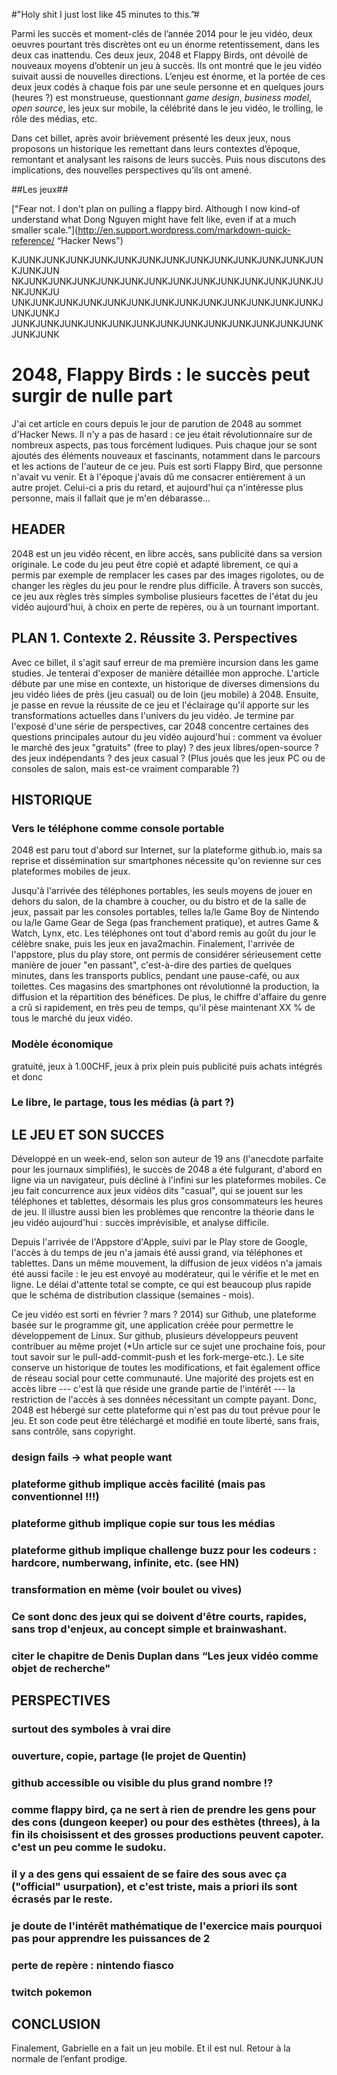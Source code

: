 #"Holy shit I just lost like 45 minutes to this.”#

Parmi les succès et moment-clés de l’année 2014 pour le jeu vidéo, deux oeuvres pourtant très discrètes ont eu un énorme retentissement, dans les deux cas inattendu. Ces deux jeux, 2048 et Flappy Birds, ont dévoilé de nouveaux moyens d’obtenir un jeu à succès. Ils ont montré que le jeu vidéo suivait aussi de nouvelles directions. L’enjeu est énorme, et la portée de ces deux jeux codés à chaque fois par une seule personne et en quelques jours (heures ?) est monstrueuse, questionnant *game design*, *business model*, *open source*, les jeux sur mobile, la célébrité dans le jeu vidéo, le trolling, le rôle des médias, etc.

Dans cet billet, après avoir brièvement présenté les deux jeux, nous proposons un historique les remettant dans leurs contextes d’époque, remontant et analysant les raisons de leurs succès. Puis nous discutons des implications, des nouvelles perspectives qu’ils ont amené.

##Les jeux##






["Fear not. I don't plan on pulling a flappy bird. Although I now kind-of understand what Dong Nguyen might have felt like, even if at a much smaller scale.”](http://en.support.wordpress.com/markdown-quick-reference/ “Hacker News")







KJUNKJUNKJUNKJUNKJUNKJUNKJUNKJUNKJUNKJUNKJUNKJUNKJUNKJUNKJUN
NKJUNKJUNKJUNKJUNKJUNKJUNKJUNKJUNKJUNKJUNKJUNKJUNKJUNKJUNKJU
UNKJUNKJUNKJUNKJUNKJUNKJUNKJUNKJUNKJUNKJUNKJUNKJUNKJUNKJUNKJ
JUNKJUNKJUNKJUNKJUNKJUNKJUNKJUNKJUNKJUNKJUNKJUNKJUNKJUNKJUNK


# 2048, Flappy Birds : le succès peut surgir de nulle part #

J'ai cet article en cours depuis le jour de parution de 2048 au sommet d'Hacker News. Il n'y a pas de hasard : ce jeu était révolutionnaire sur de nombreux aspects, pas tous forcément ludiques. Puis chaque jour se sont ajoutés des éléments nouveaux et fascinants, notamment dans le parcours et les actions de l'auteur de ce jeu. Puis est sorti Flappy Bird, que personne n'avait vu venir. Et à l'époque j'avais dû me consacrer entièrement à un autre projet. Celui-ci a pris du retard, et aujourd'hui ça n'intéresse plus personne, mais il fallait que je m'en débarasse…

## HEADER ##

2048 est un jeu vidéo récent, en libre accès, sans publicité dans sa version originale. Le code du jeu peut être copié et adapté librement, ce qui a permis par exemple de remplacer les cases par des images rigolotes, ou de changer les règles du jeu pour le rendre plus difficile. À travers son succès, ce jeu aux règles très simples symbolise plusieurs facettes de l'état du jeu vidéo aujourd'hui, à choix en perte de repères, ou à un tournant important.

## PLAN 1. Contexte 2. Réussite 3. Perspectives ##

Avec ce billet, il s'agit sauf erreur de ma première incursion dans les game studies. Je tenterai d'exposer de manière détaillée mon approche. L'article débute par une mise en contexte, un historique de diverses dimensions du jeu vidéo liées de près (jeu casual) ou de loin (jeu mobile) à 2048. Ensuite, je passe en revue la réussite de ce jeu et l'éclairage qu'il apporte sur les transformations actuelles dans l'univers du jeu vidéo. Je termine par l'exposé d'une série de perspectives, car 2048 concentre certaines des questions principales autour du jeu vidéo aujourd'hui : comment va évoluer le marché des jeux "gratuits" (free to play) ? des jeux libres/open-source ? des jeux indépendants ? des jeux casual ? (Plus joués que les jeux PC ou de consoles de salon, mais est-ce vraiment comparable ?)

## HISTORIQUE ##

### Vers le téléphone comme console portable ###
2048 est paru tout d'abord sur Internet, sur la plateforme github.io, mais sa reprise et dissémination sur smartphones nécessite qu'on revienne sur ces plateformes mobiles de jeux.

Jusqu'à l'arrivée des téléphones portables, les seuls moyens de jouer en dehors du salon, de la chambre à coucher, ou du bistro et de la salle de jeux, passait par les consoles portables, telles la/le Game Boy de Nintendo ou la/le Game Gear de Sega (pas franchement pratique), et autres Game & Watch, Lynx, etc. Les téléphones ont tout d'abord remis au goût du jour le célèbre snake, puis les jeux en java2machin. Finalement, l'arrivée de l'appstore, plus du play store, ont permis de considérer sérieusement cette manière de jouer "en passant", c'est-à-dire des parties de quelques minutes, dans les transports publics, pendant une pause-café, ou aux toilettes. Ces magasins des smartphones ont révolutionné la production, la diffusion et la répartition des bénéfices. De plus, le chiffre d'affaire du genre a crû si rapidement, en très peu de temps, qu'il pèse maintenant XX % de tous le marché du jeux vidéo.

### Modèle économique ###
gratuité, jeux à 1.00CHF, jeux à prix plein
puis publicité
puis achats intégrés
et donc

### Le libre, le partage, tous les médias (à part ?) ###

## LE JEU ET SON SUCCES ##

Développé en un week-end, selon son auteur de 19 ans (l'anecdote parfaite pour les journaux simplifiés), le succès de 2048 a été fulgurant, d'abord en ligne via un navigateur, puis décliné à l'infini sur les plateformes mobiles. Ce jeu fait concurrence aux jeux vidéos dits "casual", qui se jouent sur les téléphones et tablettes, désormais les plus gros consommateurs les heures de jeu. Il illustre aussi bien les problèmes que rencontre la théorie dans le jeu vidéo aujourd'hui : succès imprévisible, et analyse difficile.

Depuis l'arrivée de l'Appstore d'Apple, suivi par le Play store de Google, l'accès à du temps de jeu n'a jamais été aussi grand, via téléphones et tablettes. Dans un même mouvement, la diffusion de jeux vidéos n'a jamais été aussi facile : le jeu est envoyé au modérateur, qui le vérifie et le met en ligne. Le délai d'attente total se compte, ce qui est beaucoup plus rapide que le schéma de distribution classique (semaines - mois).

Ce jeu vidéo est sorti en février ? mars ? 2014) sur Github, une plateforme basée sur le programme git, une application créée pour permettre le développement de Linux. Sur github, plusieurs développeurs peuvent contribuer au même projet (*Un article sur ce sujet une prochaine fois, pour tout savoir sur le pull-add-commit-push et les fork-merge-etc.). Le site conserve un historique de toutes les modifications, et fait également office de réseau social pour cette communauté. Une majorité des projets est en accès libre --- c'est là que réside une grande partie de l'intérêt --- la restriction de l'accès à ses données nécessitant un compte payant. Donc, 2048 est hébergé sur cette plateforme qui n'est pas du tout prévue pour le jeu. Et son code peut être téléchargé et modifié en toute liberté, sans frais, sans contrôle, sans copyright.

### design fails -> what people want ###

### plateforme github implique accès facilité (mais pas conventionnel !!!) ###

### plateforme github implique copie sur tous les médias ###

### plateforme github implique challenge buzz pour les codeurs : hardcore, numberwang, infinite, etc. (see HN) ###

### transformation en mème (voir boulet ou vives) ###

### Ce sont donc des jeux qui se doivent d'être courts, rapides, sans trop d'enjeux, au concept simple et brainwashant. ###

### citer le chapitre de Denis Duplan dans “Les jeux vidéo comme objet de recherche"

## PERSPECTIVES ##

### surtout des symboles à vrai dire ###

### ouverture, copie, partage (le projet de Quentin) ###

### github accessible ou visible du plus grand nombre !? ###

### comme flappy bird, ça ne sert à rien de prendre les gens pour des cons (dungeon keeper) ou pour des esthètes (threes), à la fin ils choisissent et des grosses productions peuvent capoter. c'est un peu comme le sudoku. ###

### il y a des gens qui essaient de se faire des sous avec ça ("official" usurpation), et c'est triste, mais a priori ils sont écrasés par le reste. ###

### je doute de l'intérêt mathématique de l'exercice mais pourquoi pas pour apprendre les puissances de 2 ###

### perte de repère : nintendo fiasco ###

### twitch pokemon


## CONCLUSION ##

Finalement, Gabrielle en a fait un jeu mobile. Et il est nul. Retour à la normale de l’enfant prodige.
